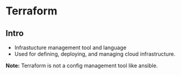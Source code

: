 # Terraform

## Intro
- Infrastucture management tool and language
- Used for defining, deploying, and managing cloud infrastructure.

**Note:** Terraform is not a config management tool like ansible.